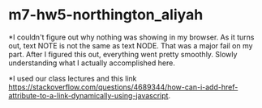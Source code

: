# m7-hw5-northington_aliyah

*I couldn't figure out why nothing was showing in my browser. As it turns out, text NOTE is not the same as text NODE. That was a major fail on my part. After I figured this out, everything went pretty smoothly. Slowly understanding what I actually accomplished here.

*I used our class lectures and this link https://stackoverflow.com/questions/4689344/how-can-i-add-href-attribute-to-a-link-dynamically-using-javascript. 